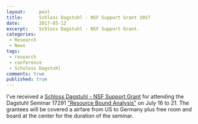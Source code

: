 ```yaml
---
layout:     post
title:      Schloss Dagstuhl - NSF Support Grant 2017 
date:       2017-05-12
excerpt:    Schloss Dagstuhl - NSF Support Grant.
categories: 
 - Research
 - News
tags:
 - research
 - conference
 - Scholoss Dagstuhl
comments: true
published: true
---
```


I've received a [Schloss Dagstuhl - NSF Support Grant][1] for attending the Dagstuhl Seminar 17291 ["Resource Bound Analysis"][2] on July 16 to 21. The grantees will be covered a airfare from US to Germany plus free room and board at the center for the duration of the seminar.

[1]: http://www.dagstuhl.de/programm/dagstuhl-seminare/grants
[2]: http://www.dagstuhl.de/en/program/calendar/semhp/?semnr=17291
